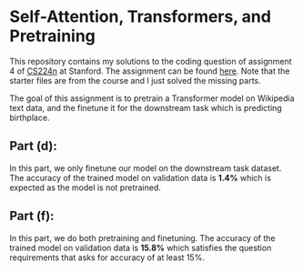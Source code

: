 # Self-Attention, Transformers, and Pretraining
This repository contains my solutions to the coding question of assignment 4 of [CS224n](https://web.stanford.edu/class/cs224n/index.html) at Stanford. The assignment can be found [here](https://web.stanford.edu/class/cs224n/index.html#schedule). Note that the starter files are from the course and I just solved the missing parts.

The goal of this assignment is to pretrain a Transformer model on Wikipedia text data, and the finetune it for the downstream task which is predicting birthplace.

## Part (d):
In this part, we only finetune our model on the downstream task dataset. The accuracy of the trained model on validation data is **1.4%** which is expected as the model is not pretrained.

## Part (f):
In this part, we do both pretraining and finetuning. The accuracy of the trained model on validation data is **15.8%** which satisfies the question requirements that asks for accuracy of at least 15%.
